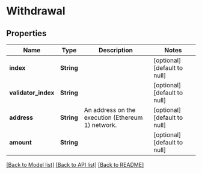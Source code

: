 # Withdrawal
## Properties

| Name | Type | Description | Notes |
|------------ | ------------- | ------------- | -------------|
| **index** | **String** |  | [optional] [default to null] |
| **validator\_index** | **String** |  | [optional] [default to null] |
| **address** | **String** | An address on the execution (Ethereum 1) network. | [optional] [default to null] |
| **amount** | **String** |  | [optional] [default to null] |

[[Back to Model list]](../README.md#documentation-for-models) [[Back to API list]](../README.md#documentation-for-api-endpoints) [[Back to README]](../README.md)

